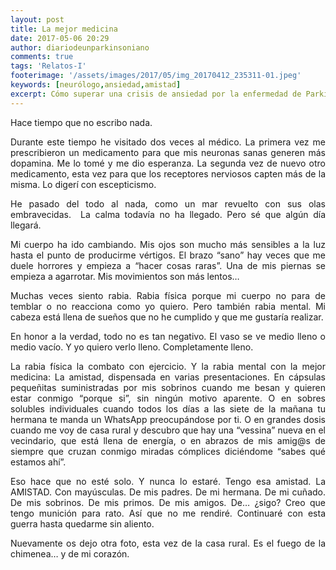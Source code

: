 ```yaml
---
layout: post
title: La mejor medicina
date: 2017-05-06 20:29
author: diariodeunparkinsoniano
comments: true
tags: 'Relatos-I'
footerimage: '/assets/images/2017/05/img_20170412_235311-01.jpeg'
keywords: [neurólogo,ansiedad,amistad]
excerpt: Cómo superar una crisis de ansiedad por la enfermedad de Parkinson con la amistad
---
```

<p style="text-align:justify;">Hace tiempo que no escribo nada.</p>
<p style="text-align:justify;">Durante este tiempo he visitado dos veces al médico. La primera vez me prescribieron un medicamento para que mis neuronas sanas generen más dopamina. Me lo tomé y me dio esperanza. La segunda vez de nuevo otro medicamento, esta vez para que los receptores nerviosos capten más de la misma. Lo digerí con escepticismo.</p>
<p style="text-align:justify;">He pasado del todo al nada, como un mar revuelto con sus olas embravecidas.  La calma todavía no ha llegado. Pero sé que algún día llegará.</p>
<p style="text-align:justify;">Mi cuerpo ha ido cambiando. Mis ojos son mucho más sensibles a la luz hasta el punto de producirme vértigos. El brazo “sano” hay veces que me duele horrores y empieza a “hacer cosas raras”. Una de mis piernas se empieza a agarrotar. Mis movimientos son más lentos…</p>
<p style="text-align:justify;">Muchas veces siento rabia. Rabia física porque mi cuerpo no para de temblar o no reacciona como yo quiero. Pero también rabia mental. Mi cabeza está llena de sueños que no he cumplido y que me gustaría realizar.</p>
<p style="text-align:justify;">En honor a la verdad, todo no es tan negativo. El vaso se ve medio lleno o medio vacío. Y yo quiero verlo lleno. Completamente lleno.</p>
<p style="text-align:justify;">La rabia física la combato con ejercicio. Y la rabia mental con la mejor medicina: La amistad, dispensada en varias presentaciones. En cápsulas pequeñitas suministradas por mis sobrinos cuando me besan y quieren estar conmigo “porque si”, sin ningún motivo aparente. O en sobres solubles individuales cuando todos los días a las siete de la mañana tu hermana te manda un WhatsApp preocupándose por ti. O en grandes dosis cuando me voy de casa rural y descubro que hay una “vessina” nueva en el vecindario, que está llena de energía, o en abrazos de mis amig@s de siempre que cruzan conmigo miradas cómplices diciéndome “sabes qué estamos ahí”.</p>
<p style="text-align:justify;">Eso hace que no esté solo. Y nunca lo estaré. Tengo esa amistad. La AMISTAD. Con mayúsculas. De mis padres. De mi hermana. De mi cuñado. De mis sobrinos. De mis primos. De mis amigos. De… ¿sigo? Creo que tengo munición para rato. Así que no me rendiré. Continuaré con esta guerra hasta quedarme sin aliento.</p>
<p style="text-align:justify;">Nuevamente os dejo otra foto, esta vez de la casa rural. Es el fuego de la chimenea… y de mi corazón.</p>

